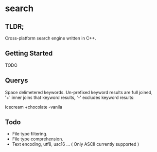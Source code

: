 # search

## TLDR;

Cross-platform search engine written in C++.

## Getting Started

TODO

## Querys

Space delimetered keywords. Un-prefixed keyword results are full joined, '+' inner joins that keyword results, '-' excludes keyword results:

icecream +chocolate -vanila

## Todo

* File type filtering.
* File type comprehension.
* Text encoding, utf8, usc16 ... ( Only ASCII currently supported )
